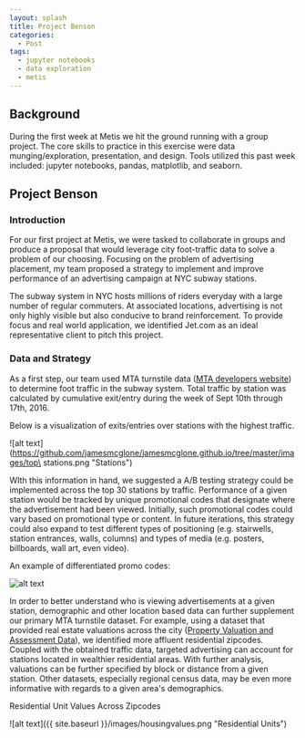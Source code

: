 ```yaml
---
layout: splash
title: Project Benson
categories:
  - Post
tags:
  - jupyter notebooks
  - data exploration
  - metis
---
```


## Background

During the first week at Metis we hit the ground running with a group project. The core skills to practice in this exercise were data munging/exploration, presentation, and design. Tools utilized this past week included: jupyter notebooks, pandas, matplotlib, and seaborn.

## Project Benson

### Introduction

For our first project at Metis, we were tasked to collaborate in groups and produce a proposal that would leverage city foot-traffic data to solve a problem of our choosing. Focusing on the problem of advertising placement, my team proposed a strategy to implement and improve performance of an advertising campaign at NYC subway stations.

The subway system in NYC hosts millions of riders everyday with a large number of regular commuters. At associated locations, advertising is not only highly visible but also conducive to brand reinforcement. To provide focus and real world application, we identified Jet.com as an ideal representative client to pitch this project.

### Data and Strategy

As a first step, our team used MTA turnstile data ([MTA developers website](http://web.mta.info/developers/turnstile.html)) to determine foot traffic in the subway system. Total traffic by station was calculated by cumulative exit/entry during the week of Sept 10th through 17th, 2016. 

Below is a visualization of exits/entries over stations with the highest traffic.

![alt text](https://github.com/jamesmcglone/jamesmcglone.github.io/tree/master/images/top\ stations.png "Stations")

WIth this information in hand, we suggested a A/B testing strategy could be implemented across the top 30 stations by traffic. Performance of a given station would be tracked by unique promotional codes that designate where the advertisement had been viewed. Initially, such promotional codes could vary based on promotional type or content. In future iterations, this strategy could also expand to test different types of positioning (e.g. stairwells, station entrances, walls, columns) and types of media (e.g. posters, billboards, wall art, even video).

An example of differentiated promo codes:

![alt text](https://github.com/jamesmcglone/jamesmcglone.github.io/tree/master/images/promocodes.png "Promo Codes")

In order to better understand who is viewing advertisements at a given station, demographic and other location based data can further supplement our primary MTA turnstile dataset. For example, using a dataset that provided real estate valuations across the city ([Property Valuation and Assessment Data](https://data.cityofnewyork.us/Housing-Development/Property-Valuation-and-Assessment-Data/rgy2-tti8/data)), we identified more affluent residential zipcodes. Coupled with the obtained traffic data, targeted advertising can account for stations located in wealthier residential areas. With further analysis, valuations can be further specified by block or distance from a given station. Other datasets, especially regional census data, may be even more informative with regards to a given area's demographics.

Residential Unit Values Across Zipcodes 

![alt text]({{ site.baseurl }}/images/housingvalues.png "Residential Units")

